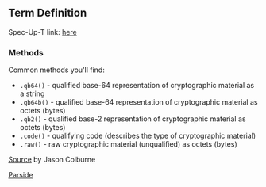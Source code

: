 ## Term Definition

Spec-Up-T link: <a href='https://weboftrust.github.io/WOT-terms/docs/glossary/cesride'>here</a>

### Methods
Common methods you'll find:

* `.qb64()` - qualified base-64 representation of cryptographic material as a string
* `.qb64b()` - qualified base-64 representation of cryptographic material as octets (bytes)
* `.qb2()` - qualified base-2 representation of cryptographic material as octets (bytes)
* `.code()` - qualifying code (describes the type of cryptographic material)
* `.raw()` - raw cryptographic material (unqualified) as octets (bytes)

[Source](https://github.com/WebOfTrust/cesride#terminology) by Jason Colburne

[Parside](parside)
